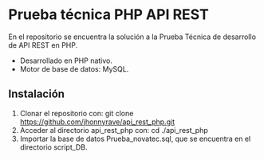 # Prueba técnica PHP API REST

En el repositorio se encuentra la solución a la Prueba Técnica de desarrollo de API REST en PHP.

- Desarrollado en PHP nativo.
- Motor de base de datos: MySQL.

## Instalación

1. Clonar el repositorio con: git clone https://github.com/jhonnyrave/api_rest_php.git
2. Acceder al directorio api_rest_php con: cd ./api_rest_php
3. Importar la base de datos Prueba_novatec.sql, que se encuentra en el directorio script_DB.
